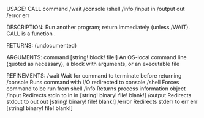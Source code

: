 USAGE:
     CALL command /wait /console /shell /info /input in /output out /error err

DESCRIPTION:
     Run another program; return immediately (unless /WAIT).
     CALL is a function .

RETURNS:
    (undocumented)

ARGUMENTS:
    command [string! block! file!]
        An OS-local command line (quoted as necessary), a block with
         arguments, or an executable file

REFINEMENTS:
    /wait
        Wait for command to terminate before returning
    /console
        Runs command with I/O redirected to console
    /shell
        Forces command to be run from shell
    /info
        Returns process information object
    /input
        Redirects stdin to in
    in [string! binary! file! blank!]
    /output
        Redirects stdout to out
    out [string! binary! file! blank!]
    /error
        Redirects stderr to err
    err [string! binary! file! blank!]
